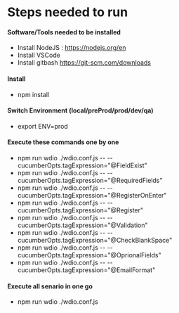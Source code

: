 # Steps needed to run

#### Software/Tools needed to be installed
- Install NodeJS : https://nodejs.org/en
- Install VSCode
- Install gitbash https://git-scm.com/downloads

#### Install
- npm install

#### Switch Environment (local/preProd/prod/dev/qa)
- export ENV=prod

#### Execute these commands one by one
- npm run wdio ./wdio.conf.js -- --cucumberOpts.tagExpression="@FieldExist"
- npm run wdio ./wdio.conf.js -- --cucumberOpts.tagExpression="@RequiredFields"
- npm run wdio ./wdio.conf.js -- --cucumberOpts.tagExpression="@RegisterOnEnter"
- npm run wdio ./wdio.conf.js -- --cucumberOpts.tagExpression="@Register"
- npm run wdio ./wdio.conf.js -- --cucumberOpts.tagExpression="@Validation"
- npm run wdio ./wdio.conf.js -- --cucumberOpts.tagExpression="@CheckBlankSpace"
- npm run wdio ./wdio.conf.js -- --cucumberOpts.tagExpression="@OprionalFields"
- npm run wdio ./wdio.conf.js -- --cucumberOpts.tagExpression="@EmailFormat"

#### Execute all senario in one go
- npm run wdio ./wdio.conf.js
